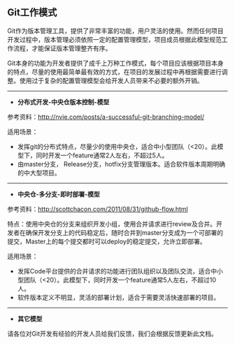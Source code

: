## Git工作模式

Git作为版本管理工具，提供了非常丰富的功能，用户灵活的使用。然而任何项目开发过程中，版本管理必须依照一定的配置管理模型，项目成员根据此模型规范工作流程，才能保证版本管理整齐有序。

Git本身的功能为开发者提供了成千上万种工作模式，每个项目应该根据项目本身的特点，尽量的使用最简单最有效的方式，在项目的发展过程中再根据需要进行调整。使用过于复杂的配置管理模型会给开发人员带来不必要的额外开销。

---
- **分布式开发-中央仓版本控制-模型**

参考资料：http://nvie.com/posts/a-successful-git-branching-model/

适用场景：

- 发挥git的分布式特点，尽量少的使用中央仓，适合中小型团队（<20）。此模型下，同时开发一个feature通常2人左右，不超过5人。
- 由master分支， Release分支，hotfix分支管理版本。适合软件版本周期明确的中大型项目。

---
- **中央仓-多分支-即时部署-模型**

参考资料：http://scottchacon.com/2011/08/31/github-flow.html

特点：使用中央仓的分支来组织开发小组，使用合并请求进行review及合并。开发者在确保开发分支上的代码稳定后，随时合并到master分支成为一个可部署的提交，Master上的每个提交都时可以deploy的稳定提交，允许立即部署。

适用场景：

- 发挥Code平台提供的合并请求的功能进行团队组织以及团队交流，适合中小型团队（<20）。此模型下，同时开发一个feature通常5人左右，不超过10人。
- 软件版本定义不明显，灵活的部署计划，适合于需要灵活快速部署的项目。

---
- **其它模型**

请各位对Git开发有经验的开发人员给我们反馈，我们会根据反馈更新此文档。